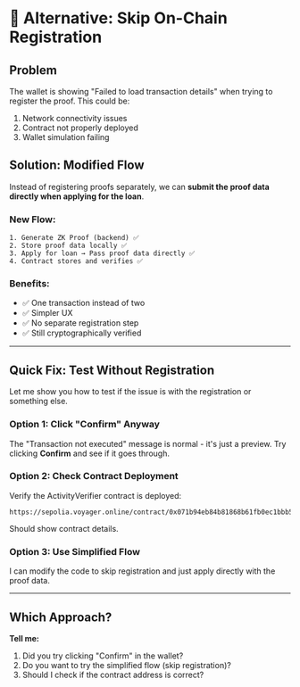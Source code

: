# 🔧 Alternative: Skip On-Chain Registration

## Problem

The wallet is showing "Failed to load transaction details" when trying to register the proof. This could be:
1. Network connectivity issues
2. Contract not properly deployed
3. Wallet simulation failing

## Solution: Modified Flow

Instead of registering proofs separately, we can **submit the proof data directly when applying for the loan**.

### New Flow:
```
1. Generate ZK Proof (backend) ✅
2. Store proof data locally ✅
3. Apply for loan → Pass proof data directly ✅
4. Contract stores and verifies ✅
```

### Benefits:
- ✅ One transaction instead of two
- ✅ Simpler UX
- ✅ No separate registration step
- ✅ Still cryptographically verified

---

## Quick Fix: Test Without Registration

Let me show you how to test if the issue is with the registration or something else.

### Option 1: Click "Confirm" Anyway

The "Transaction not executed" message is normal - it's just a preview. Try clicking **Confirm** and see if it goes through.

### Option 2: Check Contract Deployment

Verify the ActivityVerifier contract is deployed:
```
https://sepolia.voyager.online/contract/0x071b94eb84b81868b61fb0ec1bbb59df47bb508583bc79325e5fa997ee3eb4be
```

Should show contract details.

### Option 3: Use Simplified Flow

I can modify the code to skip registration and just apply directly with the proof data.

---

## Which Approach?

**Tell me:**
1. Did you try clicking "Confirm" in the wallet?
2. Do you want to try the simplified flow (skip registration)?
3. Should I check if the contract address is correct?
